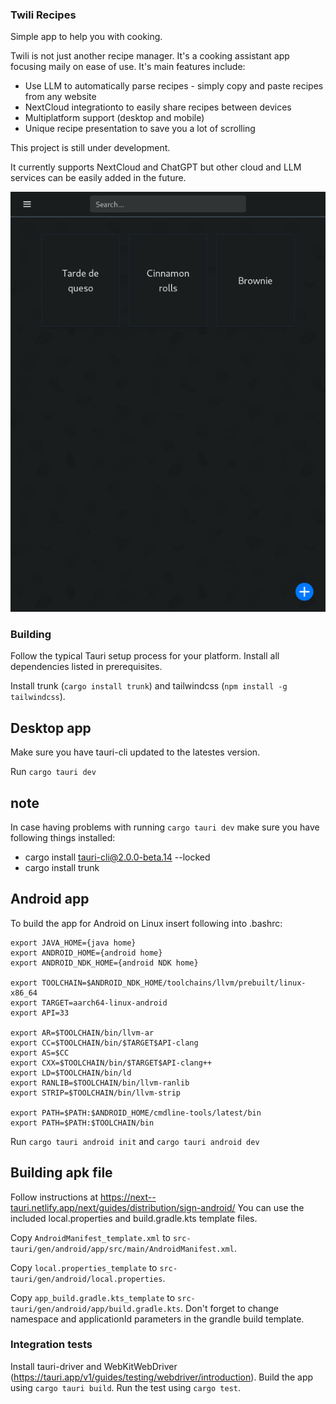 ### Twili Recipes

Simple app to help you with cooking.

Twili is not just another recipe manager. It's a cooking assistant app focusing 
maily on ease of use. It's main features include:

- Use LLM to automatically parse recipes - simply copy and paste recipes from any website
- NextCloud integrationto to easily share recipes between devices
- Multiplatform support (desktop and mobile)
- Unique recipe presentation to save you a lot of scrolling 


This project is still under development. 

It currently supports NextCloud and ChatGPT but other cloud and LLM services can be easily added in the future. 

![Main Screen](screenshots/main-screen.png)


### Building

Follow the typical Tauri setup process for your platform. Install all dependencies listed in prerequisites.

Install trunk (`cargo install trunk`) and tailwindcss (`npm install -g tailwindcss`).

## Desktop app


Make sure you have tauri-cli updated to the latestes version.

Run `cargo tauri dev`

## note

In case having problems with running `cargo tauri dev`
make sure you have following things installed:
- cargo install tauri-cli@2.0.0-beta.14 --locked
- cargo install trunk

## Android app

To build the app for Android on Linux insert following into .bashrc:

```
export JAVA_HOME={java home}
export ANDROID_HOME={android home}
export ANDROID_NDK_HOME={android NDK home}

export TOOLCHAIN=$ANDROID_NDK_HOME/toolchains/llvm/prebuilt/linux-x86_64
export TARGET=aarch64-linux-android
export API=33

export AR=$TOOLCHAIN/bin/llvm-ar
export CC=$TOOLCHAIN/bin/$TARGET$API-clang
export AS=$CC
export CXX=$TOOLCHAIN/bin/$TARGET$API-clang++
export LD=$TOOLCHAIN/bin/ld
export RANLIB=$TOOLCHAIN/bin/llvm-ranlib
export STRIP=$TOOLCHAIN/bin/llvm-strip

export PATH=$PATH:$ANDROID_HOME/cmdline-tools/latest/bin
export PATH=$PATH:$TOOLCHAIN/bin
```


Run `cargo tauri android init` and `cargo tauri android dev`

## Building apk file

Follow instructions at https://next--tauri.netlify.app/next/guides/distribution/sign-android/
You can use the included local.properties and build.gradle.kts template files.

Copy `AndroidManifest_template.xml` to `src-tauri/gen/android/app/src/main/AndroidManifest.xml`.

Copy `local.properties_template` to `src-tauri/gen/android/local.properties`. 

Copy `app_build.gradle.kts_template` to `src-tauri/gen/android/app/build.gradle.kts`.
Don't forget to change namespace and applicationId parameters in the grandle build template. 

### Integration tests

Install tauri-driver and WebKitWebDriver (https://tauri.app/v1/guides/testing/webdriver/introduction). Build the app using `cargo tauri build`. Run the test using `cargo test`. 

